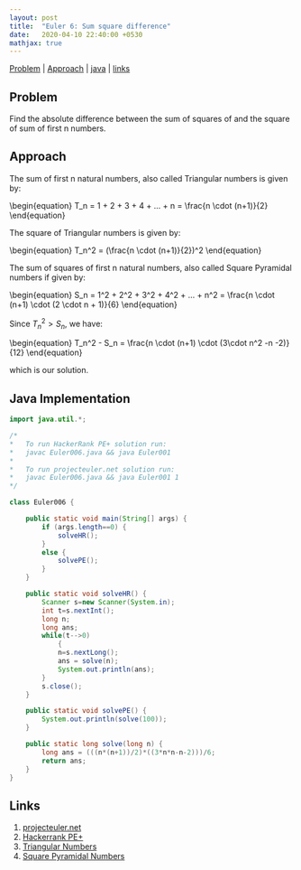 ```yaml
---
layout: post
title:  "Euler 6: Sum square difference"
date:   2020-04-10 22:40:00 +0530
mathjax: true
---
```


[Problem](#problem) | [Approach](#approach) | [java](#java-implementation) | [links](#links)

## Problem

Find the absolute difference between the sum of squares of and the square of sum of first n numbers.

## Approach

The sum of first n natural numbers, also called Triangular numbers is given by:

<div class="math">
\begin{equation}
    T_n = 1 + 2 + 3 + 4 + ... + n = \frac{n \cdot (n+1)}{2}
\end{equation}
</div>

The square of Triangular numbers is given by:

<div class="math">
\begin{equation}
    T_n^2 = (\frac{n \cdot (n+1)}{2})^2
\end{equation}
</div>

The sum of squares of first n natural numbers, also called Square Pyramidal numbers if given by:

<div class="math">
\begin{equation}
    S_n = 1^2 + 2^2 + 3^2 + 4^2 + ... + n^2 = \frac{n \cdot (n+1) \cdot (2 \cdot n + 1)}{6}
\end{equation}
</div>

Since $T_n^2 \gt S_n$, we have:

<div class="math">
\begin{equation}
    T_n^2 - S_n = \frac{n \cdot (n+1) \cdot (3\cdot n^2 -n -2)}{12}
\end{equation}
</div>

which is our solution.

## Java Implementation

```java
import java.util.*;

/*
*   To run HackerRank PE+ solution run:
*   javac Euler006.java && java Euler001
*
*   To run projecteuler.net solution run:
*   javac Euler006.java && java Euler001 1
*/

class Euler006 {

    public static void main(String[] args) {
        if (args.length==0) {
            solveHR();
        }
        else {
            solvePE();
        }
    }

    public static void solveHR() {
        Scanner s=new Scanner(System.in);
        int t=s.nextInt();
        long n;
        long ans;
        while(t-->0)
            {
            n=s.nextLong();
            ans = solve(n);
            System.out.println(ans);
        }
        s.close();
    }

    public static void solvePE() {
        System.out.println(solve(100));
    }

    public static long solve(long n) {
        long ans = (((n*(n+1))/2)*((3*n*n-n-2)))/6;
        return ans;
    }
}
```

## Links
1. [projecteuler.net](https://projecteuler.net/problem=5)
2. [Hackerrank PE+](https://www.hackerrank.com/contests/projecteuler/challenges/euler005/problem)
3. [Triangular Numbers](https://mathworld.wolfram.com/TriangularNumber.html)
4. [Square Pyramidal Numbers](https://mathworld.wolfram.com/SquarePyramidalNumber.html)